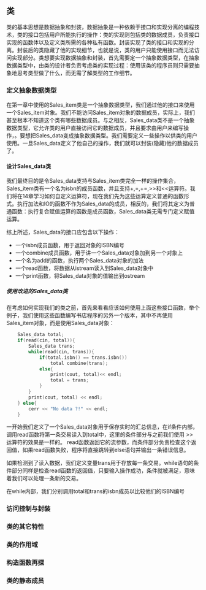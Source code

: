 ## 类

类的基本思想是数据抽象和封装，数据抽象是一种依赖于接口和实现分离的编程技术，类的接口包括用户所能执行的操作：类的实现则包括类的数据成员，负责接口实现的函数体以及定义类所需的各种私有函数。封装实现了类的接口和实现的分离。封装后的类隐藏了他的实现细节，也就是说，类的用户只能使用接口而无法访问实现部分。类想要实现数据抽象和封装，首先需要定一个抽象数据类型，在抽象数据类型中，由类的设计者负责考虑类的实现过程：使用该类的程序员则只需要抽象地思考类型做了什么，而无需了解类型的工作细节。

### 定义抽象数据类型

在第一章中使用的Sales_item类是一个抽象数据类型，我们通过他的接口来使用一个Sales_item对象。我们不能访问Sales_item对象的数据成员，实际上，我们甚至根本不知道这个类有哪些数据成员。与之相反，Sales_data类不是一个抽象数据类型，它允许类的用户直接访问它的数据成员，并且要求由用户来编写操作，。要想把Sales_data变成抽象数据类型。我们需要定义一些操作以供类的用户使用。一旦Sales_data定义了他自己的操作，我们就可以封装(隐藏)他的数据成员了。

#### 设计Sales_data类

我们最终目的是令Sales_data支持与Sales_item类完全一样的操作集合，Sales_item类有一个名为isbn的成员函数，并且支持+,=,+=,>>和<<运算符。我们将在14章学习如何自定义运算符，现在我们先为这些运算定义普通的函数形式。执行加法和IO的函数不作为Sales_data的成员，相反的，我们将其定义为普通函数：执行复合赋值运算的函数是成员函数，Sales_data类无需专门定义赋值运算。

综上所述，Sales_data的接口应包含以下操作：

+ 一个isbn成员函数，用于返回对象的ISBN编号
+ 一个combine成员函数，用于讲一个Sales_data对象加到另一个对象上
+ 一个名为add的函数，执行两个Sales_data对象的加法
+ 一个read函数，将数据从istream读入到Sales_data对象中
+ 一个print函数，将Sales_data对象的值输出到ostream

##### 使用改进的Sales_data类

在考虑如何实现我们的类之前，首先来看看应该如何使用上面这些接口函数，举个例子，我们使用这些函数编写书店程序的另外一个版本，其中不再使用Sales_item对象，而是使用Sales_data对象：

```C++
    Sales_data total;
    if(read(cin, total)){
        Sales_data trans;
        while(read(cin, trans)){
            if(total.isbn() == trans.isbn())
                total combine(trans);
            else{
                print(cout, total)<< endl;
                total = trans;
            }
        }
        print(cout, total) << endl;
    } else{
        cerr << "No data ?!" << endl;
    }
```

一开始我们定义了一个Sales_data对象用于保存实时的汇总信息，在if条件内部，调用read函数将第一条交易读入到total中，这里的条件部分与之前我们使用 >> 运算符的效果是一样的。 read函数返回它的流参数，而条件部分负责检查这个返回值，如果read函数失败，程序将直接跳转到else语句并输出一条错误信息。

如果检测到了读入数据，我们定义变量trans用于存放每一条交易。while语句的条件部分同样是检查read函数的返回值，只要输入操作成功，条件就被满足，意味着我们可以处理一条新的交易。

在while内部，我们分别调用total和trans的isbn成员以比较他们的ISBN编号

### 访问控制与封装

### 类的其它特性

### 类的作用域

### 构造函数再探

### 类的静态成员